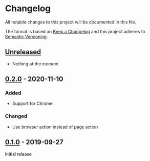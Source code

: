 # Changelog

All notable changes to this project will be documented in this file.

The format is based on [Keep a Changelog] and this project adheres to [Semantic Versioning].

## [Unreleased]

- Nothing at the moment

## [0.2.0] - 2020-11-10

### Added

- Support for Chrome

### Changed

- Use browser action instead of page action

## [0.1.0] - 2019-09-27

Initial release

[Keep a Changelog]: https://keepachangelog.com/en/1.0.0/
[Semantic Versioning]: https://semver.org/spec/v2.0.0.html
[Unreleased]: https://github.com/Johennes/mailto-me/compare/0.2.0...master
[0.2.0]: https://github.com/Johennes/mailto-me/compare/0.1.0...0.2.0
[0.1.0]: https://github.com/Johennes/mailto-me/releases/tag/0.1.0